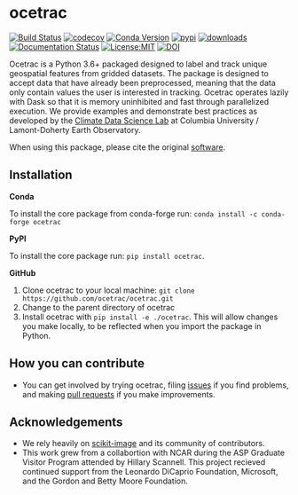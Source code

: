ocetrac
==============================
[![Build Status](https://github.com/ocetrac/ocetrac/workflows/Tests/badge.svg)](https://github.com/ocetrac/ocetrac/actions)
[![codecov](https://codecov.io/gh/ocetrac/ocetrac/branch/main/graph/badge.svg)](https://codecov.io/gh/ocetrac/ocetrac)
[![Conda Version](https://img.shields.io/conda/vn/conda-forge/ocetrac.svg)](https://anaconda.org/conda-forge/ocetrac)
[![pypi](https://img.shields.io/pypi/v/ocetrac.svg)](https://pypi.org/project/ocetrac)
[![downloads](https://pepy.tech/badge/ocetrac)](https://pepy.tech/project/ocetrac)
[![Documentation Status](https://readthedocs.org/projects/ocetrac/badge/?version=latest)](https://ocetrac.readthedocs.io/en/latest/?badge=latest)
[![License:MIT](https://img.shields.io/badge/License-MIT-lightgray.svg?style=flt-square)](https://opensource.org/licenses/MIT)
[![DOI](https://zenodo.org/badge/DOI/10.5281/zenodo.5102928.svg)](https://doi.org/10.5281/zenodo.5102928)


Ocetrac is a Python 3.6+ packaged designed to label and track unique geospatial features from gridded datasets. The package is designed to accept data that have already been preprocessed, meaning that the data only contain values the user is interested in tracking. Ocetrac operates lazily with Dask so that it is memory uninhibited and fast through parallelized execution. We provide examples and demonstrate best practices as developed by the [Climate Data Science Lab](https://ocean-transport.github.io/cds_lab.html) at Columbia University / Lamont-Doherty Earth Observatory.

When using this package, please cite the original [software](https://doi.org/10.5281/zenodo.5102928).


Installation
------------

**Conda**

To install the core package from conda-forge run: ``conda install -c conda-forge ocetrac``

**PyPI**

To install the core package run: ``pip install ocetrac``.

**GitHub**

1. Clone ocetrac to your local machine: ``git clone https://github.com/ocetrac/ocetrac.git``
2. Change to the parent directory of ocetrac
3. Install ocetrac with ``pip install -e ./ocetrac``. This will allow
   changes you make locally, to be reflected when you import the package in Python.
   
How you can contribute
----------------------

- You can get involved by trying ocetrac, filing [issues](https://github.com/ocetrac/ocetrac/issues) if you find problems, and making [pull requests](https://github.com/ocetrac/ocetrac/pulls) if you make improvements.

Acknowledgements
----------------
- We rely heavily on [scikit-image](https://peerj.com/articles/453/) and its community of contributors. 
- This work grew from a collabortion with NCAR during the ASP Graduate Visitor Program attended by Hillary Scannell. This project recieved continued support from the Leonardo DiCaprio Foundation, Microsoft, and the Gordon and Betty Moore Foundation. 
